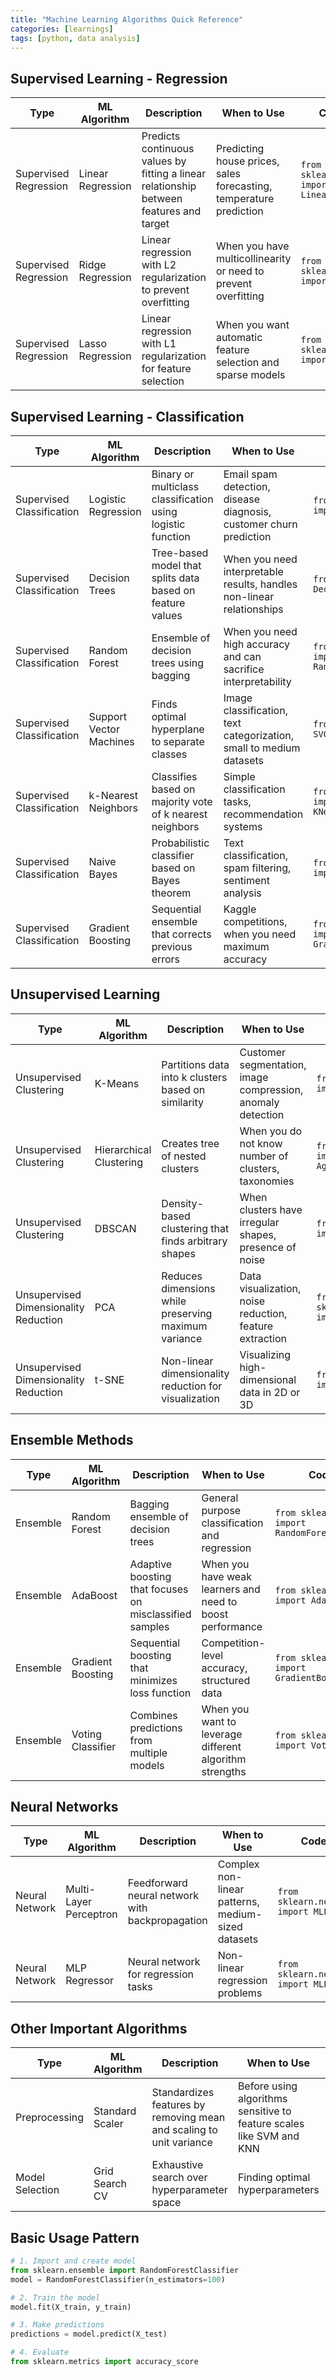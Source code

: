 ```yaml
---
title: "Machine Learning Algorithms Quick Reference"
categories: [learnings]
tags: [python, data analysis]
---
```


## Supervised Learning - Regression

| Type | ML Algorithm | Description | When to Use | Code Snippet | Model Call |
|------|-------------|-------------|-------------|--------------|------------|
| Supervised Regression | Linear Regression | Predicts continuous values by fitting a linear relationship between features and target | Predicting house prices, sales forecasting, temperature prediction | ```from sklearn.linear_model import LinearRegression``` | ```model = LinearRegression()``` |
| Supervised Regression | Ridge Regression | Linear regression with L2 regularization to prevent overfitting | When you have multicollinearity or need to prevent overfitting | ```from sklearn.linear_model import Ridge``` | ```model = Ridge(alpha=1.0)``` |
| Supervised Regression | Lasso Regression | Linear regression with L1 regularization for feature selection | When you want automatic feature selection and sparse models | ```from sklearn.linear_model import Lasso``` | ```model = Lasso(alpha=0.1)``` |

## Supervised Learning - Classification

| Type | ML Algorithm | Description | When to Use | Code Snippet | Model Call |
|------|-------------|-------------|-------------|--------------|------------|
| Supervised Classification | Logistic Regression | Binary or multiclass classification using logistic function | Email spam detection, disease diagnosis, customer churn prediction | ```from sklearn.linear_model import LogisticRegression``` | ```model = LogisticRegression()``` |
| Supervised Classification | Decision Trees | Tree-based model that splits data based on feature values | When you need interpretable results, handles non-linear relationships | ```from sklearn.tree import DecisionTreeClassifier``` | ```model = DecisionTreeClassifier()``` |
| Supervised Classification | Random Forest | Ensemble of decision trees using bagging | When you need high accuracy and can sacrifice interpretability | ```from sklearn.ensemble import RandomForestClassifier``` | ```model = RandomForestClassifier(n_estimators=100)``` |
| Supervised Classification | Support Vector Machines | Finds optimal hyperplane to separate classes | Image classification, text categorization, small to medium datasets | ```from sklearn.svm import SVC``` | ```model = SVC(kernel='rbf')``` |
| Supervised Classification | k-Nearest Neighbors | Classifies based on majority vote of k nearest neighbors | Simple classification tasks, recommendation systems | ```from sklearn.neighbors import KNeighborsClassifier``` | ```model = KNeighborsClassifier(n_neighbors=5)``` |
| Supervised Classification | Naive Bayes | Probabilistic classifier based on Bayes theorem | Text classification, spam filtering, sentiment analysis | ```from sklearn.naive_bayes import GaussianNB``` | ```model = GaussianNB()``` |
| Supervised Classification | Gradient Boosting | Sequential ensemble that corrects previous errors | Kaggle competitions, when you need maximum accuracy | ```from sklearn.ensemble import GradientBoostingClassifier``` | ```model = GradientBoostingClassifier()``` |

## Unsupervised Learning

| Type | ML Algorithm | Description | When to Use | Code Snippet | Model Call |
|------|-------------|-------------|-------------|--------------|------------|
| Unsupervised Clustering | K-Means | Partitions data into k clusters based on similarity | Customer segmentation, image compression, anomaly detection | ```from sklearn.cluster import KMeans``` | ```model = KMeans(n_clusters=3)``` |
| Unsupervised Clustering | Hierarchical Clustering | Creates tree of nested clusters | When you do not know number of clusters, taxonomies | ```from sklearn.cluster import AgglomerativeClustering``` | ```model = AgglomerativeClustering(n_clusters=3)``` |
| Unsupervised Clustering | DBSCAN | Density-based clustering that finds arbitrary shapes | When clusters have irregular shapes, presence of noise | ```from sklearn.cluster import DBSCAN``` | ```model = DBSCAN(eps=0.5, min_samples=5)``` |
| Unsupervised Dimensionality Reduction | PCA | Reduces dimensions while preserving maximum variance | Data visualization, noise reduction, feature extraction | ```from sklearn.decomposition import PCA``` | ```model = PCA(n_components=2)``` |
| Unsupervised Dimensionality Reduction | t-SNE | Non-linear dimensionality reduction for visualization | Visualizing high-dimensional data in 2D or 3D | ```from sklearn.manifold import TSNE``` | ```model = TSNE(n_components=2)``` |

## Ensemble Methods

| Type | ML Algorithm | Description | When to Use | Code Snippet | Model Call |
|------|-------------|-------------|-------------|--------------|------------|
| Ensemble | Random Forest | Bagging ensemble of decision trees | General purpose classification and regression | ```from sklearn.ensemble import RandomForestClassifier``` | ```model = RandomForestClassifier(n_estimators=100)``` |
| Ensemble | AdaBoost | Adaptive boosting that focuses on misclassified samples | When you have weak learners and need to boost performance | ```from sklearn.ensemble import AdaBoostClassifier``` | ```model = AdaBoostClassifier(n_estimators=50)``` |
| Ensemble | Gradient Boosting | Sequential boosting that minimizes loss function | Competition-level accuracy, structured data | ```from sklearn.ensemble import GradientBoostingClassifier``` | ```model = GradientBoostingClassifier()``` |
| Ensemble | Voting Classifier | Combines predictions from multiple models | When you want to leverage different algorithm strengths | ```from sklearn.ensemble import VotingClassifier``` | ```model = VotingClassifier(estimators=list_of_models)``` |

## Neural Networks

| Type | ML Algorithm | Description | When to Use | Code Snippet | Model Call |
|------|-------------|-------------|-------------|--------------|------------|
| Neural Network | Multi-Layer Perceptron | Feedforward neural network with backpropagation | Complex non-linear patterns, medium-sized datasets | ```from sklearn.neural_network import MLPClassifier``` | ```model = MLPClassifier(hidden_layer_sizes=(100,))``` |
| Neural Network | MLP Regressor | Neural network for regression tasks | Non-linear regression problems | ```from sklearn.neural_network import MLPRegressor``` | ```model = MLPRegressor(hidden_layer_sizes=(100,))``` |

## Other Important Algorithms

| Type | ML Algorithm | Description | When to Use | Code Snippet | Model Call |
|------|-------------|-------------|-------------|--------------|------------|
| Preprocessing | Standard Scaler | Standardizes features by removing mean and scaling to unit variance | Before using algorithms sensitive to feature scales like SVM and KNN | ```from sklearn.preprocessing import StandardScaler```| ```scaler = StandardScaler()``` |
| Model Selection | Grid Search CV | Exhaustive search over hyperparameter space | Finding optimal hyperparameters | ```from sklearn.model_selection import GridSearchCV``` | ```grid = GridSearchCV(estimator, param_grid)``` |

## Basic Usage Pattern

```python
# 1. Import and create model
from sklearn.ensemble import RandomForestClassifier
model = RandomForestClassifier(n_estimators=100)

# 2. Train the model
model.fit(X_train, y_train)

# 3. Make predictions
predictions = model.predict(X_test)

# 4. Evaluate
from sklearn.metrics import accuracy_score
